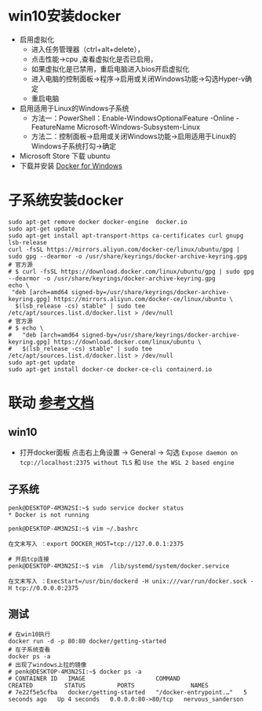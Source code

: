 # win10安装docker

* 启用虚拟化
    * 进入任务管理器（ctrl+alt+delete），
    * 点击性能->cpu ,查看虚拟化是否已启用，
    * 如果虚拟化是已禁用，重启电脑进入bios开启虚拟化
    * 进入电脑的控制面板->程序->启用或关闭Windows功能->勾选Hyper-v确定
    * 重启电脑
* 启用适用于Linux的Windows子系统
    * 方法一：PowerShell：Enable-WindowsOptionalFeature -Online -FeatureName Microsoft-Windows-Subsystem-Linux
    * 方法二：控制面板->启用或关闭Windows功能->启用适用于Linux的Windows子系统打勾->确定
* Microsoft Store 下载 ubuntu
* 下载并安装 [Docker for Windows](https://docs.docker.com/docker-for-windows/install/#download-docker-for-windows)

# 子系统安装docker
```
sudo apt-get remove docker docker-engine  docker.io
sudo apt-get update
sudo apt-get install apt-transport-https ca-certificates curl gnupg lsb-release
curl -fsSL https://mirrors.aliyun.com/docker-ce/linux/ubuntu/gpg | sudo gpg --dearmor -o /usr/share/keyrings/docker-archive-keyring.gpg
# 官方源
# $ curl -fsSL https://download.docker.com/linux/ubuntu/gpg | sudo gpg --dearmor -o /usr/share/keyrings/docker-archive-keyring.gpg
echo \
 "deb [arch=amd64 signed-by=/usr/share/keyrings/docker-archive-keyring.gpg] https://mirrors.aliyun.com/docker-ce/linux/ubuntu \
  $(lsb_release -cs) stable" | sudo tee /etc/apt/sources.list.d/docker.list > /dev/null
# 官方源
# $ echo \
#   "deb [arch=amd64 signed-by=/usr/share/keyrings/docker-archive-keyring.gpg] https://download.docker.com/linux/ubuntu \
#   $(lsb_release -cs) stable" | sudo tee /etc/apt/sources.list.d/docker.list > /dev/null
sudo apt-get update
sudo apt-get install docker-ce docker-ce-cli containerd.io
```

# 联动 [参考文档](https://www.cnblogs.com/xiaoliangge/p/9134585.html)

## win10
* 打开docker面板 点击右上角设置 -> General -> 勾选 `Expose daemon on tcp://localhost:2375 without TLS` 和 `Use the WSL 2 based engine`

## 子系统
```
penk@DESKTOP-4M3N2SI:~$ sudo service docker status
* Docker is not running

penk@DESKTOP-4M3N2SI:~$ vim ~/.bashrc

在文末写入 ：export DOCKER_HOST=tcp://127.0.0.1:2375

# 开启tcp连接
penk@DESKTOP-4M3N2SI:~$ vim  /lib/systemd/system/docker.service

在文末写入 ：ExecStart=/usr/bin/dockerd -H unix:///var/run/docker.sock -H tcp://0.0.0.0:2375
```

## 测试
```
# 在win10执行
docker run -d -p 80:80 docker/getting-started
# 在子系统查看
docker ps -a
# 出现了windows上拉的镜像
# penk@DESKTOP-4M3N2SI:~$ docker ps -a
# CONTAINER ID   IMAGE                    COMMAND                  CREATED         STATUS         PORTS                NAMES
# 7e22f5e5cfba   docker/getting-started   "/docker-entrypoint.…"   5 seconds ago   Up 4 seconds   0.0.0.0:80->80/tcp   nervous_sanderson
```
